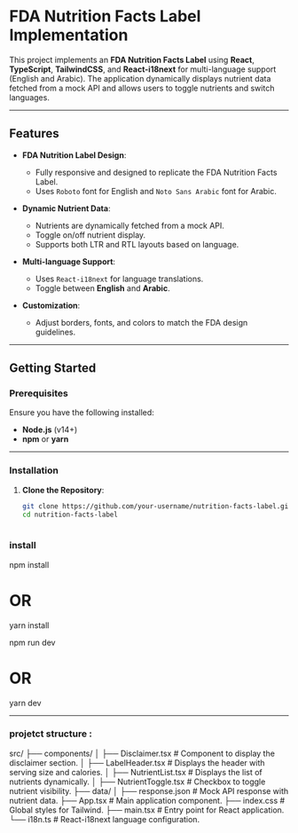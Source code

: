 # **FDA Nutrition Facts Label Implementation**

This project implements an **FDA Nutrition Facts Label** using **React**, **TypeScript**, **TailwindCSS**, and **React-i18next** for multi-language support (English and Arabic). The application dynamically displays nutrient data fetched from a mock API and allows users to toggle nutrients and switch languages.

---

## **Features**

- **FDA Nutrition Label Design**:
  - Fully responsive and designed to replicate the FDA Nutrition Facts Label.
  - Uses `Roboto` font for English and `Noto Sans Arabic` font for Arabic.
  
- **Dynamic Nutrient Data**:
  - Nutrients are dynamically fetched from a mock API.
  - Toggle on/off nutrient display.
  - Supports both LTR and RTL layouts based on language.

- **Multi-language Support**:
  - Uses `React-i18next` for language translations.
  - Toggle between **English** and **Arabic**.

- **Customization**:
  - Adjust borders, fonts, and colors to match the FDA design guidelines.

---

## **Getting Started**

### **Prerequisites**

Ensure you have the following installed:

- **Node.js** (v14+)
- **npm** or **yarn**

---

### **Installation**

1. **Clone the Repository**:
   ```bash
   git clone https://github.com/your-username/nutrition-facts-label.git
   cd nutrition-facts-label
  

### install
npm install
# OR
yarn install


npm run dev
# OR
yarn dev


---------
### projetct structure :
src/
├── components/
│   ├── Disclaimer.tsx      # Component to display the disclaimer section.
│   ├── LabelHeader.tsx     # Displays the header with serving size and calories.
│   ├── NutrientList.tsx    # Displays the list of nutrients dynamically.
│   ├── NutrientToggle.tsx  # Checkbox to toggle nutrient visibility.
├── data/
│   ├── response.json       # Mock API response with nutrient data.
├── App.tsx                 # Main application component.
├── index.css               # Global styles for Tailwind.
├── main.tsx                # Entry point for React application.
└── i18n.ts                 # React-i18next language configuration.
